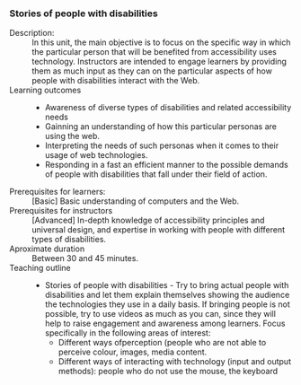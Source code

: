 ### Stories of people with disabilities
<dl>
  <dt>Description:</dt>
  <dd>In this unit, the main objective is to focus on the specific way in which the particular person that will be benefited from accessibility uses technology. Instructors are intended to engage learners by providing them as much input as they can on the particular aspects of how people with disabilities interact with the Web. </dd>
  <dt>Learning outcomes</dt>
  <dd><ul>
    <li>Awareness of diverse types of disabilities and related accessibility needs</li>
    <li>Gainning an understanding of how this particular personas are using the web. </li>
    <li>Interpreting the needs of such personas when it comes to their usage of web technologies.</li>
    <li>Responding in a fast an efficient manner to the possible demands of people with disabilities that fall under their field of action.   </li>
 </ul></dd>
 <dt>Prerequisites for learners:</dt>
  <dd>[Basic] Basic understanding of computers and the Web.</dd>
 <dt>Prerequisites for instructors</dt> 
 <dd>[Advanced] In-depth knowledge of accessibility principles and universal design, and expertise in working with people with different types of disabilities.</dd>
 <dt>Aproximate duration</dt>
 <dd>Between 30 and 45 minutes.</dd>
 <dt>Teaching outline</dt>
 <dd><ul>
  <li>Stories of people with disabilities - Try to bring actual people with disabilities and let them explain themselves showing the audience the technologies they use in a daily basis. If bringing people is not possible, try to use videos as much as you can, since they will help to raise engagement and awareness among learners. Focus specifically in the following areas of interest:
  <ul><li>Different ways ofperception (people who are not able to perceive colour, images, media content.</li>
  <li>Different ways of interacting with technology (input and output methods): people who do not use the mouse, the keyboard</li></ul>
 </ul></dd>
</dl>
